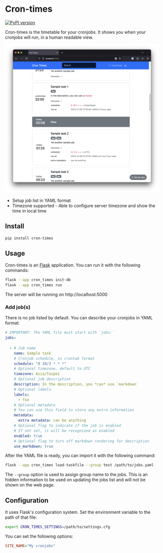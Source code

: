 # Cron-times

[![PyPI version](https://img.shields.io/pypi/v/cron-times)](https://pypi.org/project/cron-times/)

Cron-times is the timetable for your cronjobs. It shows you when your cronjobs will run, in a human readable view.

![screenshot](./screenshot.png)

* Setup job list in YAML format
* Timezone supported - Able to configure server timezone and show the time in local time

## Install

```bash
pip install cron-times
```

## Usage

Cron-times is an [Flask] application. You can run it with the following commands:

```bash
flask --app cron_times init-db
flask --app cron_times run
```

The server will be running on http://localhost:5000

[Flask]: https://flask.palletsprojects.com/en/3.0.x/

### Add job(s)

There is no job listed by default.
You can describe your cronjobs in YAML format:

```yaml
# IMPORTANT: The YAML file must start with `jobs:`
jobs:

  - # Job name
    name: Sample task
    # Cronjob schedule, in crontab format
    schedule: "0 10/3 * * *"
    # Optional timezone, default to UTC
    timezone: Asia/Taipei
    # Optional job description
    description: In the description, you *can* use `markdown`
    # Optional labels
    labels:
      - foo
    # Optional metadata
    # You can use this field to store any extra information
    metadata:
      extra metadata: can be anything
    # Optional flag to indicate if the job is enabled
    # If not set, it will be recognized as enabled
    enabled: true
    # Optional flag to turn off markdown rendering for description
    use_markdown: true
```

After the YAML file is ready, you can import it with the following command:

```bash
flask --app cron_times load-taskfile --group test /path/to/jobs.yaml
```

The `--group` option is used to assign group name to the jobs.
This is an hidden information to be used on updating the jobs list and will not be shown on the web page.


## Configuration

It uses Flask's configuration system. Set the environment variable to the path of that file:

```bash
export CRON_TIMES_SETTINGS=/path/to/settings.cfg
```

You can set the following options:

```cfg
SITE_NAME="My cronjobs"
```
